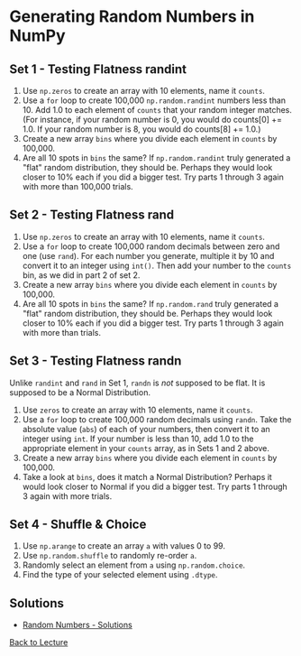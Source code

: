 # Generating Random Numbers in NumPy

## Set 1 - Testing Flatness randint

1. Use `np.zeros` to create an array with 10 elements, name it `counts`.
2. Use a `for` loop to create 100,000 `np.random.randint` numbers less than 10. Add 1.0 to each element of `counts` that your random integer matches. (For instance, if your random number is 0, you would do counts[0] += 1.0. If your random number is 8, you would do counts[8] += 1.0.)
3. Create a new array `bins` where you divide each element in `counts` by 100,000.
4. Are all 10 spots in `bins` the same? If `np.random.randint` truly generated a "flat" random distribution, they should be. Perhaps they would look closer to 10% each if you did a bigger test. Try parts 1 through 3 again with more than 100,000 trials.

## Set 2 - Testing Flatness rand

1. Use `np.zeros` to create an array with 10 elements, name it `counts`.
2. Use a `for` loop to create 100,000 random decimals between zero and one (use `rand`). For each number you generate, multiple it by 10 and convert it to an integer using `int()`. Then add your number to the `counts` bin, as we did in part 2 of set 2.
3. Create a new array `bins` where you divide each element in `counts` by 100,000.
4. Are all 10 spots in `bins` the same? If `np.random.rand` truly generated a "flat" random distribution, they should be. Perhaps they would look closer to 10% each if you did a bigger test. Try parts 1 through 3 again with more than trials.

## Set 3 - Testing Flatness randn

Unlike `randint` and `rand` in Set 1, `randn` is *not* supposed to be flat. It is supposed to be a Normal Distribution.

1. Use `zeros` to create an array with 10 elements, name it `counts`.
2. Use a `for` loop to create 100,000 random decimals using `randn`. Take the absolute value (`abs`) of each of your numbers, then convert it to an integer using `int`. If your number is less than 10, add 1.0 to the appropriate element in your `counts` array, as in Sets 1 and 2 above.
3. Create a new array `bins` where you divide each element in `counts` by 100,000.
4. Take a look at `bins`, does it match a Normal Distribution? Perhaps it would look closer to Normal if you did a bigger test. Try parts 1 through 3 again with more trials.

## Set 4 - Shuffle & Choice

1. Use `np.arange` to create an array `a` with values 0 to 99.
2. Use `np.random.shuffle` to randomly re-order `a`.
3. Randomly select an element from `a` using `np.random.choice`.
4. Find the type of your selected element using `.dtype`.

## Solutions

* [Random Numbers - Solutions](problem_set_2_solutions.md)


[Back to Lecture](lecture_10.md)
